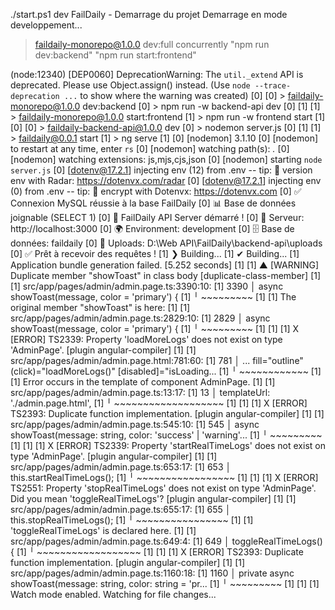  ./start.ps1 dev
FailDaily - Demarrage du projet
Demarrage en mode developpement...

> faildaily-monorepo@1.0.0 dev:full
> concurrently "npm run dev:backend" "npm run start:frontend"

(node:12340) [DEP0060] DeprecationWarning: The `util._extend` API is deprecated. Please use Object.assign() instead.
(Use `node --trace-deprecation ...` to show where the warning was created)
[0] 
[0] > faildaily-monorepo@1.0.0 dev:backend
[0] > npm run -w backend-api dev
[0] 
[1] 
[1] > faildaily-monorepo@1.0.0 start:frontend
[1] > npm run -w frontend start
[1] 
[0] 
[0] > faildaily-backend-api@1.0.0 dev
[0] > nodemon server.js
[0] 
[1] 
[1] > faildaily@0.0.1 start
[1] > ng serve
[1]
[0] [nodemon] 3.1.10
[0] [nodemon] to restart at any time, enter `rs`
[0] [nodemon] watching path(s): *.*
[0] [nodemon] watching extensions: js,mjs,cjs,json
[0] [nodemon] starting `node server.js`
[0] [dotenv@17.2.1] injecting env (12) from .env -- tip: 📡 version env with Radar: https://dotenvx.com/radar
[0] [dotenv@17.2.1] injecting env (0) from .env -- tip: 🔐 encrypt with Dotenvx: https://dotenvx.com
[0] ✅ Connexion MySQL réussie à la base FailDaily
[0] 📊 Base de données joignable (SELECT 1)
[0] 🚀 FailDaily API Server démarré !
[0] 📡 Serveur: http://localhost:3000
[0] 🌍 Environment: development
[0] 🗄️  Base de données: faildaily
[0] 📁 Uploads: D:\Web API\FailDaily\backend-api\uploads
[0] ✅ Prêt à recevoir des requêtes !
[1] ❯ Building...
[1] ✔ Building...
[1] Application bundle generation failed. [5.252 seconds]
[1]
[1] ▲ [WARNING] Duplicate member "showToast" in class body [duplicate-class-member]
[1]
[1]     src/app/pages/admin/admin.page.ts:3390:10:
[1]       3390 │     async showToast(message, color = 'primary') {
[1]            ╵           ~~~~~~~~~
[1]
[1]   The original member "showToast" is here:
[1]
[1]     src/app/pages/admin/admin.page.ts:2829:10:
[1]       2829 │     async showToast(message, color = 'primary') {
[1]            ╵           ~~~~~~~~~
[1]
[1]
[1] X [ERROR] TS2339: Property 'loadMoreLogs' does not exist on type 'AdminPage'. [plugin angular-compiler]
[1]
[1]     src/app/pages/admin/admin.page.html:781:60:
[1]       781 │ ... fill="outline" (click)="loadMoreLogs()" [disabled]="isLoading...
[1]           ╵                             ~~~~~~~~~~~~
[1]
[1]   Error occurs in the template of component AdminPage.
[1]
[1]     src/app/pages/admin/admin.page.ts:13:17:
[1]       13 │     templateUrl: './admin.page.html',
[1]          ╵                  ~~~~~~~~~~~~~~~~~~~
[1]
[1]
[1] X [ERROR] TS2393: Duplicate function implementation. [plugin angular-compiler]
[1]
[1]     src/app/pages/admin/admin.page.ts:545:10:
[1]       545 │     async showToast(message: string, color: 'success' | 'warning'...
[1]           ╵           ~~~~~~~~~
[1]
[1]
[1] X [ERROR] TS2339: Property 'startRealTimeLogs' does not exist on type 'AdminPage'. [plugin angular-compiler]
[1]
[1]     src/app/pages/admin/admin.page.ts:653:17:
[1]       653 │             this.startRealTimeLogs();
[1]           ╵                  ~~~~~~~~~~~~~~~~~
[1]
[1]
[1] X [ERROR] TS2551: Property 'stopRealTimeLogs' does not exist on type 'AdminPage'. Did you mean 'toggleRealTimeLogs'? [plugin angular-compiler]
[1]
[1]     src/app/pages/admin/admin.page.ts:655:17:
[1]       655 │             this.stopRealTimeLogs();
[1]           ╵                  ~~~~~~~~~~~~~~~~
[1]
[1]   'toggleRealTimeLogs' is declared here.
[1]
[1]     src/app/pages/admin/admin.page.ts:649:4:
[1]       649 │     toggleRealTimeLogs() {
[1]           ╵     ~~~~~~~~~~~~~~~~~~
[1]
[1]
[1] X [ERROR] TS2393: Duplicate function implementation. [plugin angular-compiler]
[1]
[1]     src/app/pages/admin/admin.page.ts:1160:18:
[1]       1160 │     private async showToast(message: string, color: string = 'pr...
[1]            ╵                   ~~~~~~~~~
[1]
[1]
[1] Watch mode enabled. Watching for file changes...